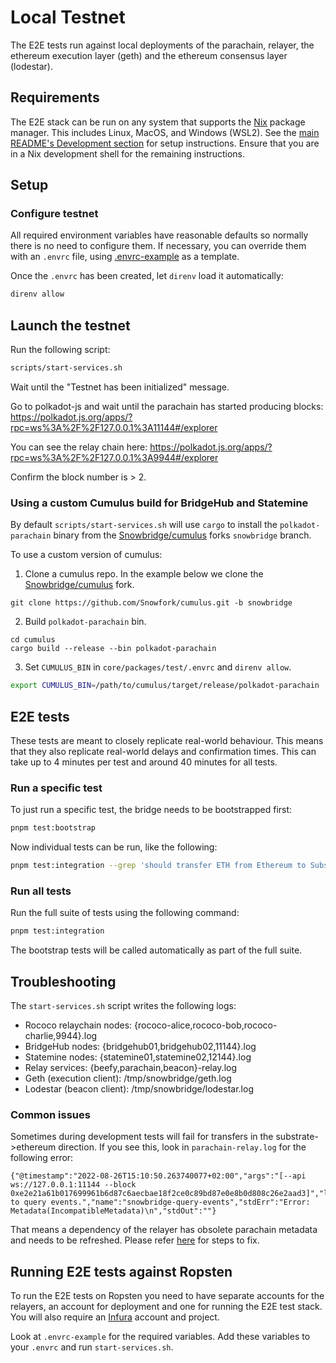 # Local Testnet

The E2E tests run against local deployments of the parachain, relayer, the ethereum execution layer (geth) and the ethereum consensus layer (lodestar).

## Requirements

The E2E stack can be run on any system that supports the [Nix](https://nixos.org/explore.html) package manager. This
includes Linux, MacOS, and Windows (WSL2). See the [main README's Development section](../../../README.md#Development) for
setup instructions. Ensure that you are in a Nix development shell for the remaining instructions.

## Setup

### Configure testnet

All required environment variables have reasonable defaults so normally there is no need to configure them. If necessary, you can override them with an `.envrc` file, using [.envrc-example](.envrc-example) as a template.

Once the `.envrc` has been created, let `direnv` load it automatically:

```bash
direnv allow
```

## Launch the testnet

Run the following script:

```bash
scripts/start-services.sh
```

Wait until the "Testnet has been initialized" message.

Go to polkadot-js and wait until the parachain has started producing blocks:
https://polkadot.js.org/apps/?rpc=ws%3A%2F%2F127.0.0.1%3A11144#/explorer

You can see the relay chain here:
https://polkadot.js.org/apps/?rpc=ws%3A%2F%2F127.0.0.1%3A9944#/explorer

Confirm the block number is > 2.

### Using a custom Cumulus build for BridgeHub and Statemine

By default `scripts/start-services.sh` will use `cargo` to install the `polkadot-parachain` binary from the [Snowbridge/cumulus](https://github.com/Snowfork/cumulus) forks `snowbridge` branch.

To use a custom version of cumulus:

1. Clone a cumulus repo. In the example below we clone the [Snowbridge/cumulus](https://github.com/Snowfork/cumulus) fork.

```console
git clone https://github.com/Snowfork/cumulus.git -b snowbridge
```

2. Build `polkadot-parachain` bin.

```console
cd cumulus
cargo build --release --bin polkadot-parachain
```

3.  Set `CUMULUS_BIN` in `core/packages/test/.envrc` and `direnv allow`.

```sh
export CUMULUS_BIN=/path/to/cumulus/target/release/polkadot-parachain
```

## E2E tests

These tests are meant to closely replicate real-world behaviour. This means that they also replicate real-world delays and confirmation times. This can take up to 4 minutes per test and around 40 minutes for all tests.

### Run a specific test

To just run a specific test, the bridge needs to be bootstrapped first:

```bash
pnpm test:bootstrap
```

Now individual tests can be run, like the following:

```bash
pnpm test:integration --grep 'should transfer ETH from Ethereum to Substrate \(basic channel\)'
```

### Run all tests

Run the full suite of tests using the following command:

```bash
pnpm test:integration
```

The bootstrap tests will be called automatically as part of the full suite.

## Troubleshooting

The `start-services.sh` script writes the following logs:

- Rococo relaychain nodes: {rococo-alice,rococo-bob,rococo-charlie,9944}.log
- BridgeHub nodes: {bridgehub01,bridgehub02,11144}.log
- Statemine nodes: {statemine01,statemine02,12144}.log
- Relay services: {beefy,parachain,beacon}-relay.log
- Geth (execution client): /tmp/snowbridge/geth.log
- Lodestar (beacon client): /tmp/snowbridge/lodestar.log

### Common issues

Sometimes during development tests will fail for transfers in the substrate->ethereum direction. If you see this, look in `parachain-relay.log` for the following error:
```
{"@timestamp":"2022-08-26T15:10:50.263740077+02:00","args":"[--api ws://127.0.0.1:11144 --block 0xe2e21a61b017699961b6d87c6aecbae18f2ce0c89bd87e0e8b0d808c26e2aad3]","level":"error","message":"Failed to query events.","name":"snowbridge-query-events","stdErr":"Error: Metadata(IncompatibleMetadata)\n","stdOut":""}
```

That means a dependency of the relayer has obsolete parachain metadata and needs to be refreshed. Please refer [here](../../../parachain/README.md#Chain_metadata) for steps to fix.

## Running E2E tests against Ropsten

To run the E2E tests on Ropsten you need to have separate accounts for the relayers, an account for deployment and one for running the E2E test stack. You will also require an [Infura](https://infura.io/) account and project.

Look at `.envrc-example` for the required variables. Add these variables to your `.envrc` and run `start-services.sh`.
